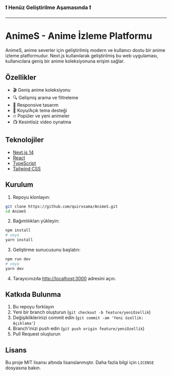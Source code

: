 ### ❗ Henüz Geliştirilme Aşamasında ❗

---

# AnimeS - Anime İzleme Platformu

AnimeS, anime severler için geliştirilmiş modern ve kullanıcı dostu bir anime izleme platformudur. Next.js kullanılarak geliştirilmiş bu web uygulaması, kullanıcılara geniş bir anime koleksiyonuna erişim sağlar.

## Özellikler

- 🎬 Geniş anime koleksiyonu
- 🔍 Gelişmiş arama ve filtreleme
- 📱 Responsive tasarım
- 🌙 Koyu/Açık tema desteği
- 🔥 Popüler ve yeni animeler
- 📺 Kesintisiz video oynatma

## Teknolojiler

- [Next.js 14](https://nextjs.org)
- [React](https://reactjs.org)
- [TypeScript](https://www.typescriptlang.org)
- [Tailwind CSS](https://tailwindcss.com)

## Kurulum

1. Repoyu klonlayın:
```bash
git clone https://github.com/quirxsama/AnimeS.git
cd AnimeS
```

2. Bağımlılıkları yükleyin:
```bash
npm install
# veya
yarn install
```

3. Geliştirme sunucusunu başlatın:
```bash
npm run dev
# veya
yarn dev
```

4. Tarayıcınızda [http://localhost:3000](http://localhost:3000) adresini açın.

## Katkıda Bulunma

1. Bu repoyu forklayın
2. Yeni bir branch oluşturun (`git checkout -b feature/yeniOzellik`)
3. Değişikliklerinizi commit edin (`git commit -am 'Yeni özellik: Açıklama'`)
4. Branch'inizi push edin (`git push origin feature/yeniOzellik`)
5. Pull Request oluşturun

## Lisans

Bu proje MIT lisansı altında lisanslanmıştır. Daha fazla bilgi için `LICENSE` dosyasına bakın.
